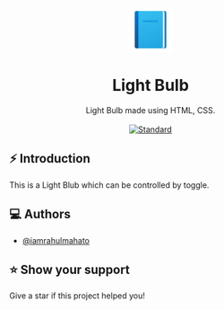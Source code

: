 <p align="center">
    <img alt="" height="80" src="./img/add-readme.png">
  </a>
</p>
<h1 align="center">Light Bulb</h1>

<div align="center">
  Light Bulb made using HTML, CSS.
</div>

<br />

<div align="center">
  <!-- Standard -->
  <a href="https://standardjs.com">
    <img src="https://img.shields.io/badge/code%20style-standard-brightgreen.svg?style=flat-square"
      alt="Standard" />
  </a>
</div>

## ⚡️  Introduction
This is a Light Blub which can be controlled by toggle.

## ‎‍💻 Authors

- [@iamrahulmahato](https://www.github.com/iamrahulmahato)
## ⭐️ Show your support

Give a star if this project helped you!

